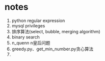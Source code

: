 # notes
1.  python regular expression
2.  mysql privileges
3.  排序算法(select, bubble, merging algorithm)
4.  binary search
5.  n_quenn n皇后问题
6.  greedy.py、get_min_number.py贪心算法
7.  